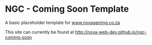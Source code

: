 # NGC - Coming Soon Template
A basic placeholder template for www.novagaming.co.za

This site can currently be found at http://nova-web-dev.github.io/ngc-coming-soon